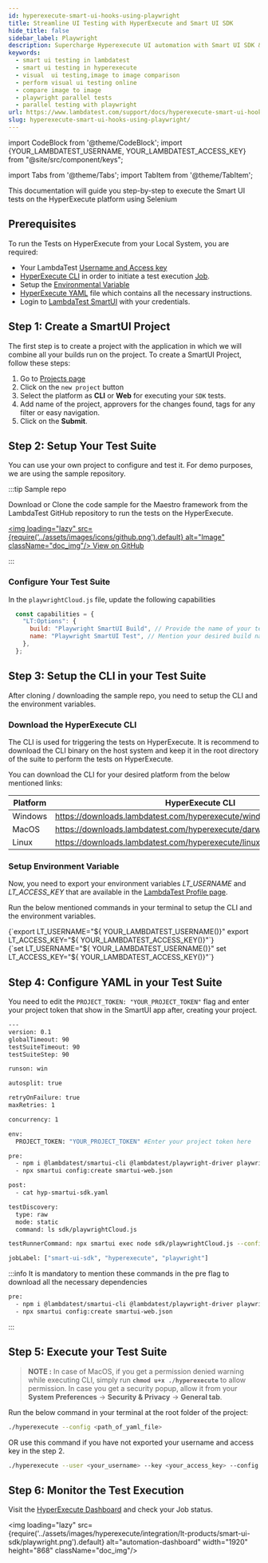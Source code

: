 ```yaml
---
id: hyperexecute-smart-ui-hooks-using-playwright
title: Streamline UI Testing with HyperExecute and Smart UI SDK
hide_title: false
sidebar_label: Playwright
description: Supercharge Hyperexecute UI automation with Smart UI SDK & Playwright. Simplify test creation for all browsers.
keywords:
  - smart ui testing in lambdatest
  - smart ui testing in hyperexecute
  - visual  ui testing,image to image comparison
  - perform visual ui testing online
  - compare image to image
  - playwright parallel tests
  - parallel testing with playwright
url: https://www.lambdatest.com/support/docs/hyperexecute-smart-ui-hooks-using-playwright
slug: hyperexecute-smart-ui-hooks-using-playwright/
---
```


import CodeBlock from '@theme/CodeBlock';
import {YOUR_LAMBDATEST_USERNAME, YOUR_LAMBDATEST_ACCESS_KEY} from "@site/src/component/keys";

import Tabs from '@theme/Tabs';
import TabItem from '@theme/TabItem';

<script type="application/ld+json"
      dangerouslySetInnerHTML={{ __html: JSON.stringify({
       "@context": "https://schema.org",
        "@type": "BreadcrumbList",
        "itemListElement": [{
          "@type": "ListItem",
          "position": 1,
          "name": "LambdaTest",
          "item": "https://www.lambdatest.com"
        },{
          "@type": "ListItem",
          "position": 2,
          "name": "Support",
          "item": "https://www.lambdatest.com/support/docs/"
        },{
          "@type": "ListItem",
          "position": 3,
          "name": "Smart UI Testing",
          "item": "https://www.lambdatest.com/support/docs/hyperexecute-smart-ui-hooks-using-playwright/"
        }]
      })
    }}
></script>
This documentation will guide you step-by-step to execute the Smart UI tests on the HyperExecute platform using Selenium

## Prerequisites

To run the Tests on HyperExecute from your Local System, you are required:

- Your LambdaTest [Username and Access key](/support/docs/hyperexecute-how-to-get-my-username-and-access-key/)
- [HyperExecute CLI](/support/docs/hyperexecute-cli-run-tests-on-hyperexecute-grid/) in order to initiate a test execution [Job](/support/docs/hyperexecute-concepts/#1-jobs).
- Setup the [Environmental Variable](/support/docs/hyperexecute-environment-variable-setup/)
- [HyperExecute YAML](/support/docs/hyperexecute-yaml-version0.2/) file which contains all the necessary instructions.
- Login to [LambdaTest SmartUI](https://smartui.lambdatest.com/) with your credentials.

## Step 1: Create a SmartUI Project

The first step is to create a project with the application in which we will combine all your builds run on the project. To create a SmartUI Project, follow these steps:

1. Go to [Projects page](https://smartui.lambdatest.com/)
2. Click on the `new project` button
3. Select the platform as <b>CLI</b> or <b>Web</b> for executing your `SDK` tests.
4. Add name of the project, approvers for the changes found, tags for any filter or easy navigation.
5. Click on the **Submit**.

## Step 2: Setup Your Test Suite

You can use your own project to configure and test it. For demo purposes, we are using the sample repository.

:::tip Sample repo

Download or Clone the code sample for the Maestro framework from the LambdaTest GitHub repository to run the tests on the HyperExecute.

<a href="https://github.com/LambdaTest/hyperexecute-smartui-sdk-playwright" className="github__anchor"><img loading="lazy" src={require('../assets/images/icons/github.png').default} alt="Image" className="doc_img"/> View on GitHub</a>

:::

### Configure Your Test Suite

In the `playwrightCloud.js` file, update the following capabilities

```javascript
  const capabilities = {
    "LT:Options": {
      build: "Playwright SmartUI Build", // Provide the name of your test
      name: "Playwright SmartUI Test", // Mention your desired build name
    },
  };
```

## Step 3: Setup the CLI in your Test Suite

After cloning / downloading the sample repo, you need to setup the CLI and the environment variables.

### Download the HyperExecute CLI

The CLI is used for triggering the tests on HyperExecute. It is recommend to download the CLI binary on the host system and keep it in the root directory of the suite to perform the tests on HyperExecute.

You can download the CLI for your desired platform from the below mentioned links:

| Platform | HyperExecute CLI |
| ---------| ---------------- |
| Windows | https://downloads.lambdatest.com/hyperexecute/windows/hyperexecute.exe |
| MacOS | https://downloads.lambdatest.com/hyperexecute/darwin/hyperexecute |
| Linux | https://downloads.lambdatest.com/hyperexecute/linux/hyperexecute |

### Setup Environment Variable

Now, you need to export your environment variables *LT_USERNAME* and *LT_ACCESS_KEY* that are available in the [LambdaTest Profile page](https://accounts.lambdatest.com/detail/profile).

Run the below mentioned commands in your terminal to setup the CLI and the environment variables.

<Tabs className="docs__val">

<TabItem value="bash" label="Linux / MacOS" default>

  <div className="lambdatest__codeblock">
    <CodeBlock className="language-bash">
  {`export LT_USERNAME="${ YOUR_LAMBDATEST_USERNAME()}"
export LT_ACCESS_KEY="${ YOUR_LAMBDATEST_ACCESS_KEY()}"`}
  </CodeBlock>
</div>

</TabItem>

<TabItem value="powershell" label="Windows" default>

  <div className="lambdatest__codeblock">
    <CodeBlock className="language-powershell">
  {`set LT_USERNAME="${ YOUR_LAMBDATEST_USERNAME()}"
set LT_ACCESS_KEY="${ YOUR_LAMBDATEST_ACCESS_KEY()}"`}
  </CodeBlock>
</div>

</TabItem>
</Tabs>

## Step 4: Configure YAML in your Test Suite

You need to edit the `PROJECT_TOKEN: "YOUR_PROJECT_TOKEN"` flag and enter your project token that show in the SmartUI app after, creating your project.

```bash
---
version: 0.1
globalTimeout: 90
testSuiteTimeout: 90
testSuiteStep: 90

runson: win

autosplit: true

retryOnFailure: true
maxRetries: 1

concurrency: 1

env:
  PROJECT_TOKEN: "YOUR_PROJECT_TOKEN" #Enter your project token here

pre:
  - npm i @lambdatest/smartui-cli @lambdatest/playwright-driver playwright
  - npx smartui config:create smartui-web.json

post:
  - cat hyp-smartui-sdk.yaml

testDiscovery:
  type: raw
  mode: static
  command: ls sdk/playwrightCloud.js

testRunnerCommand: npx smartui exec node sdk/playwrightCloud.js --config smartui-web.json

jobLabel: ["smart-ui-sdk", "hyperexecute", "playwright"]
```

:::info
It is mandatory to mention these commands in the pre flag to download all the necessary dependencies

```bash
pre:
  - npm i @lambdatest/smartui-cli @lambdatest/playwright-driver playwright
  - npx smartui config:create smartui-web.json
```
:::

## Step 5: Execute your Test Suite

> **NOTE :** In case of MacOS, if you get a permission denied warning while executing CLI, simply run **`chmod u+x ./hyperexecute`** to allow permission. In case you get a security popup, allow it from your **System Preferences** → **Security & Privacy** → **General tab**.

Run the below command in your terminal at the root folder of the project:

```bash
./hyperexecute --config <path_of_yaml_file>
```

OR use this command if you have not exported your username and access key in the step 2.

```bash
./hyperexecute --user <your_username> --key <your_access_key> --config <path_of_yaml_file>
```

## Step 6: Monitor the Test Execution

Visit the [HyperExecute Dashboard](https://hyperexecute.lambdatest.com/hyperexecute) and check your Job status. 

<img loading="lazy" src={require('../assets/images/hyperexecute/integration/lt-products/smart-ui-sdk/playwright.png').default} alt="automation-dashboard"  width="1920" height="868" className="doc_img"/>